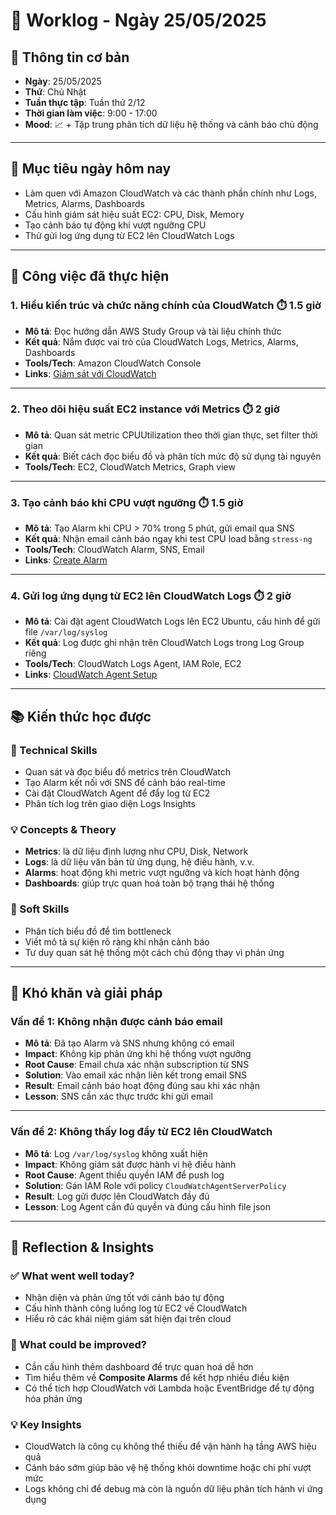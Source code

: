 # 📘 Worklog - Ngày 25/05/2025

## 📅 Thông tin cơ bản

* **Ngày**: 25/05/2025
* **Thứ**: Chủ Nhật
* **Tuần thực tập**: Tuần thứ 2/12
* **Thời gian làm việc**: 9:00 - 17:00
* **Mood**: 📈 + Tập trung phân tích dữ liệu hệ thống và cảnh báo chủ động

---

## 🎯 Mục tiêu ngày hôm nay

* Làm quen với Amazon CloudWatch và các thành phần chính như Logs, Metrics, Alarms, Dashboards
* Cấu hình giám sát hiệu suất EC2: CPU, Disk, Memory
* Tạo cảnh báo tự động khi vượt ngưỡng CPU
* Thử gửi log ứng dụng từ EC2 lên CloudWatch Logs

---

## 💼 Công việc đã thực hiện

### 1. Hiểu kiến trúc và chức năng chính của CloudWatch ⏱️ 1.5 giờ

* **Mô tả**: Đọc hướng dẫn AWS Study Group và tài liệu chính thức
* **Kết quả**: Nắm được vai trò của CloudWatch Logs, Metrics, Alarms, Dashboards
* **Tools/Tech**: Amazon CloudWatch Console
* **Links**: [Giám sát với CloudWatch](https://000008.awsstudygroup.com/vi/)

---

### 2. Theo dõi hiệu suất EC2 instance với Metrics ⏱️ 2 giờ

* **Mô tả**: Quan sát metric CPUUtilization theo thời gian thực, set filter thời gian
* **Kết quả**: Biết cách đọc biểu đồ và phân tích mức độ sử dụng tài nguyên
* **Tools/Tech**: EC2, CloudWatch Metrics, Graph view

---

### 3. Tạo cảnh báo khi CPU vượt ngưỡng ⏱️ 1.5 giờ

* **Mô tả**: Tạo Alarm khi CPU > 70% trong 5 phút, gửi email qua SNS
* **Kết quả**: Nhận email cảnh báo ngay khi test CPU load bằng `stress-ng`
* **Tools/Tech**: CloudWatch Alarm, SNS, Email
* **Links**: [Create Alarm](https://docs.aws.amazon.com/AmazonCloudWatch/latest/monitoring/AlarmThatSendsEmail.html)

---

### 4. Gửi log ứng dụng từ EC2 lên CloudWatch Logs ⏱️ 2 giờ

* **Mô tả**: Cài đặt agent CloudWatch Logs lên EC2 Ubuntu, cấu hình để gửi file `/var/log/syslog`
* **Kết quả**: Log được ghi nhận trên CloudWatch Logs trong Log Group riêng
* **Tools/Tech**: CloudWatch Logs Agent, IAM Role, EC2
* **Links**: [CloudWatch Agent Setup](https://docs.aws.amazon.com/AmazonCloudWatch/latest/logs/QuickStartEC2Instance.html)

---

## 📚 Kiến thức học được

### 🔧 Technical Skills

* Quan sát và đọc biểu đồ metrics trên CloudWatch
* Tạo Alarm kết nối với SNS để cảnh báo real-time
* Cài đặt CloudWatch Agent để đẩy log từ EC2
* Phân tích log trên giao diện Logs Insights

### 💡 Concepts & Theory

* **Metrics**: là dữ liệu định lượng như CPU, Disk, Network
* **Logs**: là dữ liệu văn bản từ ứng dụng, hệ điều hành, v.v.
* **Alarms**: hoạt động khi metric vượt ngưỡng và kích hoạt hành động
* **Dashboards**: giúp trực quan hoá toàn bộ trạng thái hệ thống

### 🤝 Soft Skills

* Phân tích biểu đồ để tìm bottleneck
* Viết mô tả sự kiện rõ ràng khi nhận cảnh báo
* Tư duy quan sát hệ thống một cách chủ động thay vì phản ứng

---

## 🚧 Khó khăn và giải pháp

### Vấn đề 1: Không nhận được cảnh báo email

* **Mô tả**: Đã tạo Alarm và SNS nhưng không có email
* **Impact**: Không kịp phản ứng khi hệ thống vượt ngưỡng
* **Root Cause**: Email chưa xác nhận subscription từ SNS
* **Solution**: Vào email xác nhận liên kết trong email SNS
* **Result**: Email cảnh báo hoạt động đúng sau khi xác nhận
* **Lesson**: SNS cần xác thực trước khi gửi email

---

### Vấn đề 2: Không thấy log đẩy từ EC2 lên CloudWatch

* **Mô tả**: Log `/var/log/syslog` không xuất hiện
* **Impact**: Không giám sát được hành vi hệ điều hành
* **Root Cause**: Agent thiếu quyền IAM để push log
* **Solution**: Gán IAM Role với policy `CloudWatchAgentServerPolicy`
* **Result**: Log gửi được lên CloudWatch đầy đủ
* **Lesson**: Log Agent cần đủ quyền và đúng cấu hình file json

---

## 💭 Reflection & Insights

### ✅ What went well today?

* Nhận diện và phản ứng tốt với cảnh báo tự động
* Cấu hình thành công luồng log từ EC2 về CloudWatch
* Hiểu rõ các khái niệm giám sát hiện đại trên cloud

### 🔄 What could be improved?

* Cần cấu hình thêm dashboard để trực quan hoá dễ hơn
* Tìm hiểu thêm về **Composite Alarms** để kết hợp nhiều điều kiện
* Có thể tích hợp CloudWatch với Lambda hoặc EventBridge để tự động hóa phản ứng

### 💡 Key Insights

* CloudWatch là công cụ không thể thiếu để vận hành hạ tầng AWS hiệu quả
* Cảnh báo sớm giúp bảo vệ hệ thống khỏi downtime hoặc chi phí vượt mức
* Logs không chỉ để debug mà còn là nguồn dữ liệu phân tích hành vi ứng dụng

